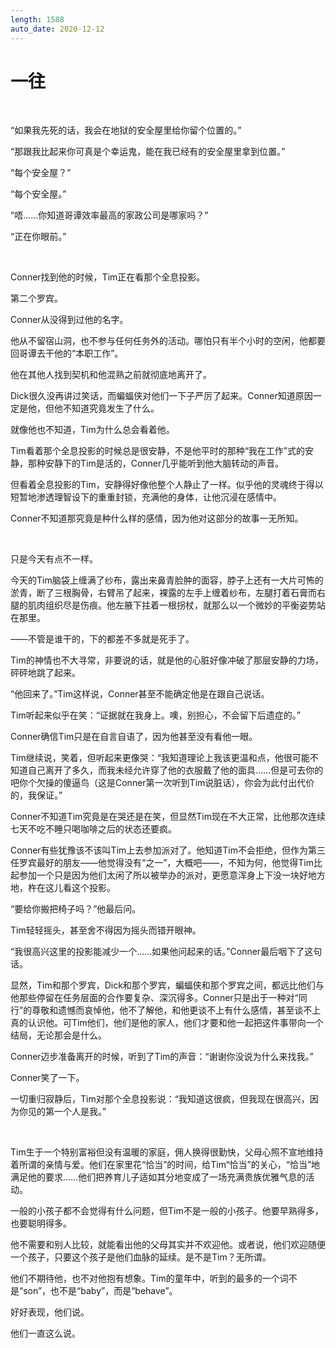 ```yaml
---
length: 1588
auto_date: 2020-12-12
---
```


# 一往

<br>

“如果我先死的话，我会在地狱的安全屋里给你留个位置的。”

“那跟我比起来你可真是个幸运鬼，能在我已经有的安全屋里拿到位置。”

“每个安全屋？”

“每个安全屋。”

“唔……你知道哥谭效率最高的家政公司是哪家吗？”

“正在你眼前。”

<br>

Conner找到他的时候，Tim正在看那个全息投影。

第二个罗宾。

Conner从没得到过他的名字。

他从不留宿山洞，也不参与任何任务外的活动。哪怕只有半个小时的空闲，他都要回哥谭去干他的“本职工作”。

他在其他人找到契机和他混熟之前就彻底地离开了。

Dick很久没再讲过笑话，而蝙蝠侠对他们一下子严厉了起来。Conner知道原因一定是他，但他不知道究竟发生了什么。

就像他也不知道，Tim为什么总会看着他。

Tim看着那个全息投影的时候总是很安静，不是他平时的那种“我在工作”式的安静，那种安静下的Tim是活的，Conner几乎能听到他大脑转动的声音。

但看着全息投影的Tim，安静得好像他整个人静止了一样。似乎他的灵魂终于得以短暂地渗透理智设下的重重封锁，充满他的身体，让他沉浸在感情中。

Conner不知道那究竟是种什么样的感情，因为他对这部分的故事一无所知。

<br>

只是今天有点不一样。

今天的Tim脑袋上缠满了纱布，露出来鼻青脸肿的面容，脖子上还有一大片可怖的淤青，断了三根胸骨，右臂吊了起来，裸露的左手上缠着纱布，左腿打着石膏而右腿的肌肉组织尽是伤痕。他左腋下拄着一根拐杖，就那么以一个微妙的平衡姿势站在那里。

——不管是谁干的，下的都差不多就是死手了。

Tim的神情也不大寻常，非要说的话，就是他的心脏好像冲破了那层安静的力场，砰砰地跳了起来。

“他回来了。”Tim这样说，Conner甚至不能确定他是在跟自己说话。

Tim听起来似乎在笑：“证据就在我身上。噢，别担心，不会留下后遗症的。”

Conner确信Tim只是在自言自语了，因为他甚至没有看他一眼。

Tim继续说，笑着，但听起来更像哭：“我知道理论上我该更温和点，他很可能不知道自己离开了多久，而我未经允许穿了他的衣服戴了他的面具……但是可去你的吧你个欠操的傻逼鸟（这是Conner第一次听到Tim说脏话），你会为此付出代价的，我保证。”

Conner不知道Tim究竟是在哭还是在笑，但显然Tim现在不大正常，比他那次连续七天不吃不睡只喝咖啡之后的状态还要疯。

Conner有些犹豫该不该叫Tim上去参加派对了。他知道Tim不会拒绝，但作为第三任罗宾最好的朋友——他觉得没有“之一”，大概吧——，不知为何，他觉得Tim比起参加一个只是因为他们太闲了所以被举办的派对，更愿意浑身上下没一块好地方地，杵在这儿看这个投影。

“要给你搬把椅子吗？”他最后问。

Tim轻轻摇头，甚至舍不得因为摇头而错开眼神。

“我很高兴这里的投影能减少一个……如果他问起来的话。”Conner最后咽下了这句话。

显然，Tim和那个罗宾，Dick和那个罗宾，蝙蝠侠和那个罗宾之间，都远比他们与他那些停留在任务层面的合作要复杂、深沉得多。Conner只是出于一种对“同行”的尊敬和遗憾而哀悼他，他不了解他，和他更谈不上有什么感情，甚至谈不上真的认识他。可Tim他们，他们是他的家人，他们才要和他一起把这件事带向一个结局，无论那会是什么。

Conner迈步准备离开的时候，听到了Tim的声音：“谢谢你没说为什么来找我。”

Conner笑了一下。

一切重归寂静后，Tim对那个全息投影说：“我知道这很疯，但我现在很高兴，因为你见的第一个人是我。”

<br>

Tim生于一个特别富裕但没有温暖的家庭，佣人换得很勤快，父母心照不宣地维持着所谓的亲情与爱。他们在家里花“恰当”的时间，给Tim“恰当”的关心，“恰当”地满足他的要求……他们把养育儿子适如其分地变成了一场充满贵族优雅气息的活动。

一般的小孩子都不会觉得有什么问题，但Tim不是一般的小孩子。他要早熟得多，也要聪明得多。

他不需要和别人比较，就能看出他的父母其实并不欢迎他。或者说，他们欢迎随便一个孩子，只要这个孩子是他们血脉的延续。是不是Tim？无所谓。

他们不期待他，也不对他抱有想象。Tim的童年中，听到的最多的一个词不是“son”，也不是“baby”，而是“behave”。

好好表现，他们说。

他们一直这么说。

